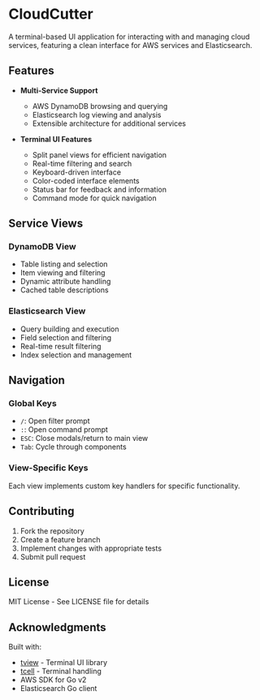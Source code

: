 # CloudCutter

A terminal-based UI application for interacting with and managing cloud services, featuring a clean interface for AWS services and Elasticsearch.

## Features

- **Multi-Service Support**
    - AWS DynamoDB browsing and querying
    - Elasticsearch log viewing and analysis
    - Extensible architecture for additional services

- **Terminal UI Features**
    - Split panel views for efficient navigation
    - Real-time filtering and search
    - Keyboard-driven interface
    - Color-coded interface elements
    - Status bar for feedback and information
    - Command mode for quick navigation

## Service Views

### DynamoDB View
- Table listing and selection
- Item viewing and filtering
- Dynamic attribute handling
- Cached table descriptions

### Elasticsearch View
- Query building and execution
- Field selection and filtering
- Real-time result filtering
- Index selection and management

## Navigation

### Global Keys
- `/`: Open filter prompt
- `:`: Open command prompt
- `ESC`: Close modals/return to main view
- `Tab`: Cycle through components

### View-Specific Keys
Each view implements custom key handlers for specific functionality.




## Contributing

1. Fork the repository
2. Create a feature branch
3. Implement changes with appropriate tests
4. Submit pull request

## License

MIT License - See LICENSE file for details

## Acknowledgments

Built with:
- [tview](https://github.com/rivo/tview) - Terminal UI library
- [tcell](https://github.com/gdamore/tcell) - Terminal handling
- AWS SDK for Go v2
- Elasticsearch Go client
